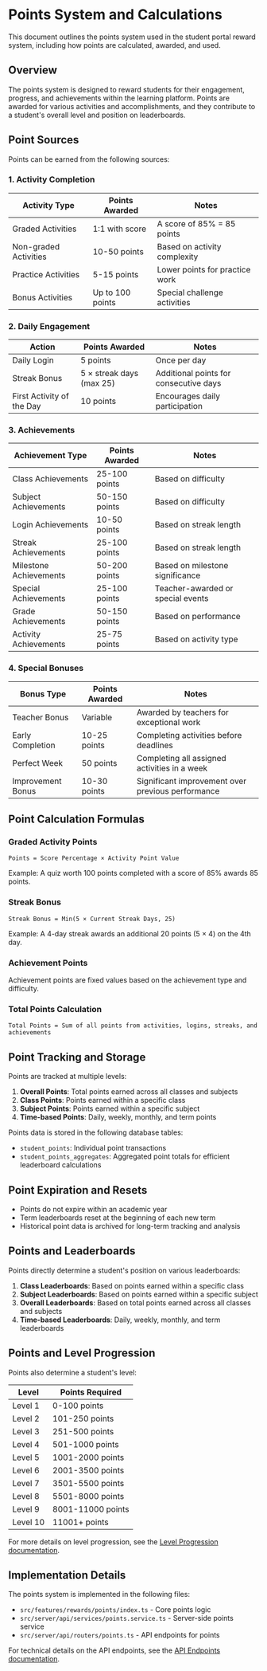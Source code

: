 # Points System and Calculations

This document outlines the points system used in the student portal reward system, including how points are calculated, awarded, and used.

## Overview

The points system is designed to reward students for their engagement, progress, and achievements within the learning platform. Points are awarded for various activities and accomplishments, and they contribute to a student's overall level and position on leaderboards.

## Point Sources

Points can be earned from the following sources:

### 1. Activity Completion

| Activity Type | Points Awarded | Notes |
|---------------|---------------|-------|
| Graded Activities | 1:1 with score | A score of 85% = 85 points |
| Non-graded Activities | 10-50 points | Based on activity complexity |
| Practice Activities | 5-15 points | Lower points for practice work |
| Bonus Activities | Up to 100 points | Special challenge activities |

### 2. Daily Engagement

| Action | Points Awarded | Notes |
|--------|---------------|-------|
| Daily Login | 5 points | Once per day |
| Streak Bonus | 5 × streak days (max 25) | Additional points for consecutive days |
| First Activity of the Day | 10 points | Encourages daily participation |

### 3. Achievements

| Achievement Type | Points Awarded | Notes |
|------------------|---------------|-------|
| Class Achievements | 25-100 points | Based on difficulty |
| Subject Achievements | 50-150 points | Based on difficulty |
| Login Achievements | 10-50 points | Based on streak length |
| Streak Achievements | 25-100 points | Based on streak length |
| Milestone Achievements | 50-200 points | Based on milestone significance |
| Special Achievements | 25-100 points | Teacher-awarded or special events |
| Grade Achievements | 50-150 points | Based on performance |
| Activity Achievements | 25-75 points | Based on activity type |

### 4. Special Bonuses

| Bonus Type | Points Awarded | Notes |
|------------|---------------|-------|
| Teacher Bonus | Variable | Awarded by teachers for exceptional work |
| Early Completion | 10-25 points | Completing activities before deadlines |
| Perfect Week | 50 points | Completing all assigned activities in a week |
| Improvement Bonus | 10-30 points | Significant improvement over previous performance |

## Point Calculation Formulas

### Graded Activity Points

```
Points = Score Percentage × Activity Point Value
```

Example: A quiz worth 100 points completed with a score of 85% awards 85 points.

### Streak Bonus

```
Streak Bonus = Min(5 × Current Streak Days, 25)
```

Example: A 4-day streak awards an additional 20 points (5 × 4) on the 4th day.

### Achievement Points

Achievement points are fixed values based on the achievement type and difficulty.

### Total Points Calculation

```
Total Points = Sum of all points from activities, logins, streaks, and achievements
```

## Point Tracking and Storage

Points are tracked at multiple levels:

1. **Overall Points**: Total points earned across all classes and subjects
2. **Class Points**: Points earned within a specific class
3. **Subject Points**: Points earned within a specific subject
4. **Time-based Points**: Daily, weekly, monthly, and term points

Points data is stored in the following database tables:
- `student_points`: Individual point transactions
- `student_points_aggregates`: Aggregated point totals for efficient leaderboard calculations

## Point Expiration and Resets

- Points do not expire within an academic year
- Term leaderboards reset at the beginning of each new term
- Historical point data is archived for long-term tracking and analysis

## Points and Leaderboards

Points directly determine a student's position on various leaderboards:

1. **Class Leaderboards**: Based on points earned within a specific class
2. **Subject Leaderboards**: Based on points earned within a specific subject
3. **Overall Leaderboards**: Based on total points earned across all classes and subjects
4. **Time-based Leaderboards**: Daily, weekly, monthly, and term leaderboards

## Points and Level Progression

Points also determine a student's level:

| Level | Points Required |
|-------|----------------|
| Level 1 | 0-100 points |
| Level 2 | 101-250 points |
| Level 3 | 251-500 points |
| Level 4 | 501-1000 points |
| Level 5 | 1001-2000 points |
| Level 6 | 2001-3500 points |
| Level 7 | 3501-5500 points |
| Level 8 | 5501-8000 points |
| Level 9 | 8001-11000 points |
| Level 10 | 11001+ points |

For more details on level progression, see the [Level Progression documentation](./level-progression.md).

## Implementation Details

The points system is implemented in the following files:
- `src/features/rewards/points/index.ts` - Core points logic
- `src/server/api/services/points.service.ts` - Server-side points service
- `src/server/api/routers/points.ts` - API endpoints for points

For technical details on the API endpoints, see the [API Endpoints documentation](./api-endpoints.md).

